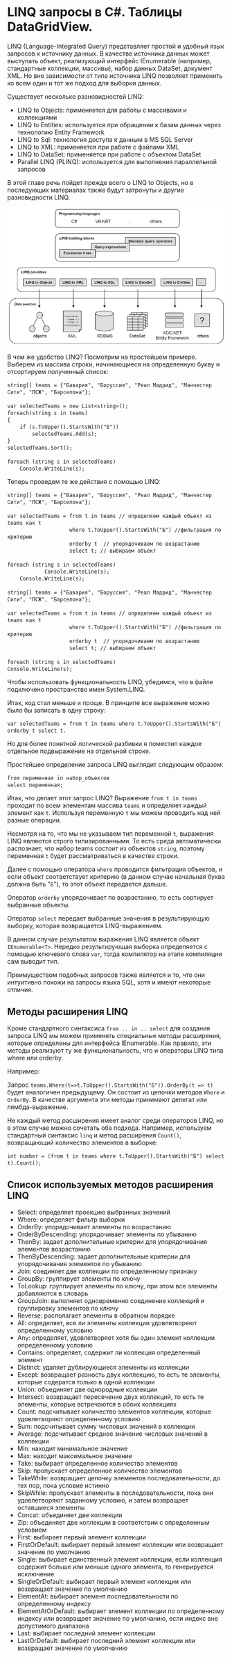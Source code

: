 # LINQ запросы в C#. Таблицы DataGridView.
      
LINQ (Language-Integrated Query) представляет простой и удобный язык запросов к источнику данных. В качестве источника данных может выступать объект, реализующий интерфейс IEnumerable (например, стандартные коллекции, массивы), набор данных DataSet, документ XML. Но вне зависимости от типа источника LINQ позволяет применить ко всем один и тот же подход для выборки данных.

Существует несколько разновидностей LINQ:
* LINQ to Objects: применяется для работы с массивами и коллекциями
* LINQ to Entities: используется при обращении к базам данных через технологию Entity Framework
* LINQ to Sql: технология доступа к данным в MS SQL Server
* LINQ to XML: применяется при работе с файлами XML
* LINQ to DataSet: применяется при работе с объектом DataSet
* Parallel LINQ (PLINQ): используется для выполнения параллельной запросов

В этой главе речь пойдет прежде всего о LINQ to Objects, но в последующих материалах также будут затронуты и другие разновидности LINQ.

![img](pic/doc1.png)

В чем же удобство LINQ? Посмотрим на простейшем примере. Выберем из массива строки, начинающиеся на определенную букву и отсортируем полученный список:

    string[] teams = {"Бавария", "Боруссия", "Реал Мадрид", "Манчестер Сити", "ПСЖ", "Барселона"};
    
    var selectedTeams = new List<string>();
    foreach(string s in teams)
    {
        if (s.ToUpper().StartsWith("Б"))
            selectedTeams.Add(s);
    }
    selectedTeams.Sort();
    
    foreach (string s in selectedTeams)
        Console.WriteLine(s);

Теперь проведем те же действия с помощью LINQ:

    string[] teams = {"Бавария", "Боруссия", "Реал Мадрид", "Манчестер Сити", "ПСЖ", "Барселона"};
    
    var selectedTeams = from t in teams // определяем каждый объект из teams как t
                        where t.ToUpper().StartsWith("Б") //фильтрация по критерию
                        orderby t  // упорядочиваем по возрастанию
                        select t; // выбираем объект
    
    foreach (string s in selectedTeams)
                Console.WriteLine(s);
        Console.WriteLine(s);

    string[] teams = {"Бавария", "Боруссия", "Реал Мадрид", "Манчестер Сити", "ПСЖ", "Барселона"};
    
    var selectedTeams = from t in teams // определяем каждый объект из teams как t
                        where t.ToUpper().StartsWith("Б") //фильтрация по критерию
                        orderby t  // упорядочиваем по возрастанию
                        select t; // выбираем объект
    
    foreach (string s in selectedTeams)
    Console.WriteLine(s);
Чтобы использовать функциональность LINQ, убедимся, что в файле подключено пространство имен System.LINQ.

Итак, код стал меньше и проще. В принципе все выражение можно было бы записать в одну строку: 

    var selectedTeams = from t in teams where t.ToUpper().StartsWith("Б") orderby t select t. 

Но для более понятной логической разбивки я поместил каждое отдельное подвыражение на отдельной строке.

Простейшее определение запроса LINQ выглядит следующим образом:

    from переменная in набор_объектов
    select переменная;

Итак, что делает этот запрос LINQ? Выражение ```from t in teams``` проходит по всем элементам массива ```teams``` и определяет каждый элемент как ```t```. Используя переменную ```t``` мы можем проводить над ней разные операции.

Несмотря на то, что мы не указываем тип переменной ```t```, выражения LINQ являются строго типизированными. То есть среда автоматически распознает, что набор teams состоит из объектов ```string```, поэтому переменная ```t``` будет рассматриваться в качестве строки.

Далее с помощью оператора ```where``` проводится фильтрация объектов, и если объект соответствует критерию (в данном случае начальная буква должна быть "```Б```"), то этот объект передается дальше.

Оператор ```orderby``` упорядочивает по возрастанию, то есть сортирует выбранные объекты.

Оператор ```select``` передает выбранные значения в результирующую выборку, которая возвращается LINQ-выражением.

В данном случае результатом выражения LINQ является объект ```IEnumerable<T>```. Нередко результирующая выборка определяется с помощью ключевого слова ```var```, тогда компилятор на этапе компиляции сам выводит тип.

Преимуществом подобных запросов также является и то, что они интуитивно похожи на запросы языка SQL, хотя и имеют некоторые отличия.

## Методы расширения LINQ
Кроме стандартного синтаксиса ```from .. in .. select``` для создания запроса LINQ мы можем применять специальные методы расширения, которые определены для интерфейса IEnumerable. Как правило, эти методы реализуют ту же функциональность, что и операторы LINQ типа where или orderby.

Например:

Запрос ```teams.Where(t=>t.ToUpper().StartsWith("Б")).OrderBy(t => t)``` будет аналогичен предыдущему. Он состоит из цепочки методов ```Where``` и ```OrderBy```. В качестве аргумента эти методы принимают делегат или лямбда-выражение.

Не каждый метод расширения имеет аналог среди операторов LINQ, но в этом случае можно сочетать оба подхода. Например, используем стандартный синтаксис ```linq``` и метод расширения ```Count()```, возвращающий количество элементов в выборке:

    int number = (from t in teams where t.ToUpper().StartsWith("Б") select t).Count();

## Список используемых методов расширения LINQ
* Select: определяет проекцию выбранных значений
* Where: определяет фильтр выборки
* OrderBy: упорядочивает элементы по возрастанию
* OrderByDescending: упорядочивает элементы по убыванию
* ThenBy: задает дополнительные критерии для упорядочивания элементов возрастанию
* ThenByDescending: задает дополнительные критерии для упорядочивания элементов по убыванию
* Join: соединяет две коллекции по определенному признаку
* GroupBy: группирует элементы по ключу
* ToLookup: группирует элементы по ключу, при этом все элементы добавляются в словарь
* GroupJoin: выполняет одновременно соединение коллекций и группировку элементов по ключу
* Reverse: располагает элементы в обратном порядке
* All: определяет, все ли элементы коллекции удовлятворяют определенному условию
* Any: определяет, удовлетворяет хотя бы один элемент коллекции определенному условию
* Contains: определяет, содержит ли коллекция определенный элемент
* Distinct: удаляет дублирующиеся элементы из коллекции
* Except: возвращает разность двух коллекцию, то есть те элементы, которые содератся только в одной коллекции
* Union: объединяет две однородные коллекции
* Intersect: возвращает пересечение двух коллекций, то есть те элементы, которые встречаются в обоих коллекциях
* Count: подсчитывает количество элементов коллекции, которые удовлетворяют определенному условию
* Sum: подсчитывает сумму числовых значений в коллекции
* Average: подсчитывает cреднее значение числовых значений в коллекции
* Min: находит минимальное значение
* Max: находит максимальное значение
* Take: выбирает определенное количество элементов
* Skip: пропускает определенное количество элементов
* TakeWhile: возвращает цепочку элементов последовательности, до тех пор, пока условие истинно
* SkipWhile: пропускает элементы в последовательности, пока они удовлетворяют заданному условию, и затем возвращает оставшиеся элементы
* Concat: объединяет две коллекции
* Zip: объединяет две коллекции в соответствии с определенным условием
* First: выбирает первый элемент коллекции
* FirstOrDefault: выбирает первый элемент коллекции или возвращает значение по умолчанию
* Single: выбирает единственный элемент коллекции, если коллекция содержит больше или меньше одного элемента, то генерируется исключение
* SingleOrDefault: выбирает первый элемент коллекции или возвращает значение по умолчанию
* ElementAt: выбирает элемент последовательности по определенному индексу
* ElementAtOrDefault: выбирает элемент коллекции по определенному индексу или возвращает значение по умолчанию, если индекс вне допустимого диапазона
* Last: выбирает последний элемент коллекции
* LastOrDefault: выбирает последний элемент коллекции или возвращает значение по умолчанию


